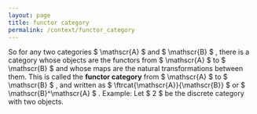 ```yaml
---
layout: page
title: functor category
permalink: /context/functor_category
---
```

So for any two categories $ \mathscr{A} $ and $ \mathscr{B} $ , there is a category whose objects are the functors from $ \mathscr{A} $ to $ \mathscr{B} $ and whose maps are the natural transformations between them. This is called the **functor category** from $ \mathscr{A} $ to $ \mathscr{B} $ , and written as $ \ftrcat{\mathscr{A}}{\mathscr{B}} $ or $ \mathscr{B}^\mathscr{A} $ . Example: Let $ 2 $ be the discrete category with two objects.
